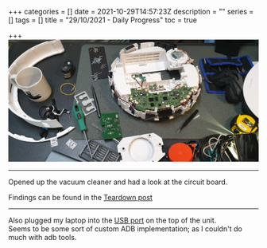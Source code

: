 +++
categories = []
date = 2021-10-29T14:57:23Z
description = ""
series = []
tags = []
title = "29/10/2021 - Daily Progress"
toc = true

+++
![](/uploads/20211029-20211029_233611.jpg)

***

Opened up the vacuum cleaner and had a look at the circuit board.

Findings can be found in the [Teardown post](https://featherbear.cc/UNSW-CSE-Thesis/posts/roborock-s6-teardown/#vacuum-cleaner)

***

Also plugged my laptop into the [USB port](https://featherbear.cc/UNSW-CSE-Thesis/posts/usb-port/) on the top of the unit.  
Seems to be some sort of custom ADB implementation; as I couldn't do much with adb tools.